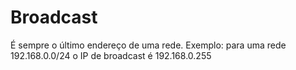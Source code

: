 # Broadcast

É sempre o último endereço de uma rede. Exemplo: para uma rede 192.168.0.0/24 o IP de broadcast é 192.168.0.255

